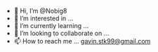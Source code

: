 - 👋 Hi, I’m @Nobig8
- 👀 I’m interested in ...
- 🌱 I’m currently learning ...
- 💞️ I’m looking to collaborate on ...
- 📫 How to reach me ... gavin.stk99@gmail.com

<!---
Nobig8/Nobig8 is a ✨ special ✨ repository because its `README.md` (this file) appears on your GitHub profile.
You can click the Preview link to take a look at your changes.
--->
